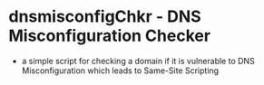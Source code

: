 dnsmisconfigChkr - DNS Misconfiguration Checker
================
- a simple script for checking a domain if it is vulnerable to DNS Misconfiguration which leads to Same-Site Scripting
